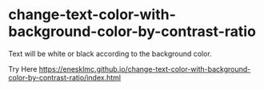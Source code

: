 # change-text-color-with-background-color-by-contrast-ratio
Text will be white or black according to the background color.

Try Here
https://enesklmc.github.io/change-text-color-with-background-color-by-contrast-ratio/index.html
